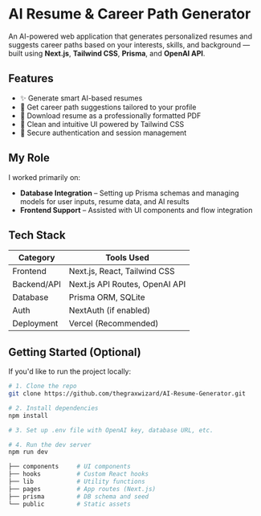 # AI Resume & Career Path Generator

An AI-powered web application that generates personalized resumes and suggests career paths based on your interests, skills, and background — built using **Next.js**, **Tailwind CSS**, **Prisma**, and **OpenAI API**.

## Features

- ✨ Generate smart AI-based resumes
- 🧭 Get career path suggestions tailored to your profile
- 📁 Download resume as a professionally formatted PDF
- 💬 Clean and intuitive UI powered by Tailwind CSS
- 🔐 Secure authentication and session management

## My Role

I worked primarily on:

-  **Database Integration** – Setting up Prisma schemas and managing models for user inputs, resume data, and AI results
-  **Frontend Support** – Assisted with UI components and flow integration

##  Tech Stack

| Category     | Tools Used                          |
|--------------|-------------------------------------|
| Frontend     | Next.js, React, Tailwind CSS        |
| Backend/API  | Next.js API Routes, OpenAI API      |
| Database     | Prisma ORM, SQLite                  |
| Auth         | NextAuth (if enabled)               |
| Deployment   | Vercel (Recommended)                |

## Getting Started (Optional)

If you'd like to run the project locally:

```bash
# 1. Clone the repo
git clone https://github.com/thegraxwizard/AI-Resume-Generator.git

# 2. Install dependencies
npm install

# 3. Set up .env file with OpenAI key, database URL, etc.

# 4. Run the dev server
npm run dev

├── components     # UI components
├── hooks          # Custom React hooks
├── lib            # Utility functions
├── pages          # App routes (Next.js)
├── prisma         # DB schema and seed
└── public         # Static assets


